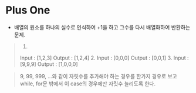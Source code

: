 # Plus One

- 배열의 원소를 하나의 실수로 인식하여 +1을 하고 그수를 다시 배열화하여 반환하는 문제.

> 1. 
> Input : [1,2,3]
> Output : [1,2,4]
> 2. 
> Input : [0,0,0]
> Output : [0,0,1]
> 3. 
> Input : [9,9,9]
> Output : [1,0,0,0]

> 9, 99, 999, ...와 같이 자릿수를 추가해야 하는 경우를
> 한가지 경우로 보고 while, for문 밖에서 이 case의 경우에만
> 자릿수 늘리도록 한다.